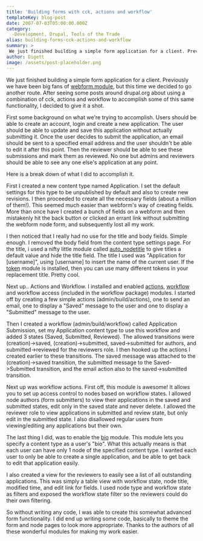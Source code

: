 ```yaml
---
title: 'Building forms with cck, actions and workflow'
templateKey: blog-post
date: 2007-07-03T05:00:00.000Z
category: 
  -Development, Drupal, Tools of the Trade
alias: building-forms-cck-actions-and-workflow
summary: > 
 We just finished building a simple form application for a client. Previously we have been big fans of webform.module, but this time we decided to go another route. After seeing some posts around drupal.org about using a combination of cck, actions and workflow to accomplish some of this same functionality, I decided to give it a shot.
author: Digett
image: /assets/post-placeholder.png
---
```


We just finished building a simple form application for a client. Previously we have been big fans of [webform.module](http://drupal.org/project/webform), but this time we decided to go another route. After seeing some posts around drupal.org about using a combination of cck, actions and workflow to accomplish some of this same functionality, I decided to give it a shot.

First some background on what we're trying to accomplish. Users should be able to create an account, login and create a new application. The user should be able to update and save this application without actually submitting it. Once the user decides to submit the application, an email should be sent to a specified email address and the user shouldn't be able to edit it after this point. Then the reviewer should be able to see these submissions and mark them as reviewed. No one but admins and reviewers should be able to see any one else's application at any point.

Here is a break down of what I did to accomplish it.

First I created a new content type named Application. I set the default settings for this type to be unpublished by default and also to create new revisions. I then proceeded to create all the necessary fields (about a million of them!). This seemed much easier than webform's way of creating fields. More than once have I created a bunch of fields on a webform and then mistakenly hit the back button or clicked an errant link without submitting the webform node form, and subsequently lost all my work.

I then noticed that I really had no use for the title and body fields. Simple enough. I removed the body field from the content type settings page. For the title, i used a nifty little module called [auto\_nodetitle](http://drupal.org/project/auto_nodetitle) to give titles a default value and hide the title field. The title I used was "Application for \[username\]", using \[username\] to insert the name of the current user. If the [token](http://drupal.org/project/token) module is installed, then you can use many different tokens in your replacement title. Pretty cool.

Next up.. Actions and Workflow. I installed and enabled [actions](http://drupal.org/project/actions), [workflow](http://drupal.org/project/workflow) and workflow access (included in the workflow package) modules. I started off by creating a few simple actions (admin/build/actions), one to send an email, one to display a "Saved" message to the user and one to display a "Submitted" message to the user.

Then I created a workflow (admin/build/workflow) called Application Submission, set my Application content type to use this workflow and added 3 states (Saved, Submitted, Reviewed). The allowed transitions were (creation)->saved, (creation)->submitted, saved->submitted for authors, and submitted->reviewed for the reviewers role. I then hooked up the actions I created earlier to these transitions. The saved message was attached to the (creation)->saved transition, the submitted message to the Saved->Submitted transition, and the email action also to the saved->submitted transition.

Next up was workflow actions. First off, this module is awesome! It allows you to set up access control to nodes based on workflow states. I allowed node authors (form submitters) to view their applications in the saved and submitted states, edit only in the saved state and never delete. I allowed the reviewer role to view applications in submitted and review state, but only edit in the submitted state. I also disallowed regular users from viewing/editing any applications but their own.

The last thing I did, was to enable the [bio](http://drupal.org/project/bio) module. This module lets you specify a content type as a user's "bio". What this actually means is that each user can have only 1 node of the specified content type. I wanted each user to only be able to create a single application, and be able to get back to edit that application easily.

I also created a view for the reviewers to easily see a list of all outstanding applications. This was simply a table view with workflow state, node title, modified time, and edit link for fields. I used node type and workflow state as filters and exposed the workflow state filter so the reviewers could do their own filtering.

So without writing any code, I was able to create this somewhat advanced form functionality. I did end up writing some code, basically to theme the form and node pages to look more appropriate. Thanks to the authors of all these wonderful modules for making my work easier.
